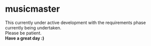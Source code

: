 # musicmaster
This currently under active development with the requirements phase currently being undertaken.
<br>
Please be patient.
<br>
<b>Have a great day :)</b>
